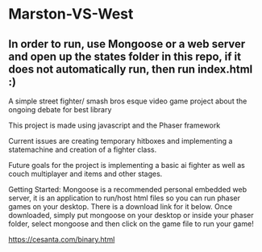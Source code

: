 # Marston-VS-West
## In order to run, use Mongoose or a web server and open up the states folder in this repo, if it does not automatically run, then run index.html :)
A simple street fighter/ smash bros esque video game project about the ongoing debate for best library

This project is made using javascript and the Phaser framework

Current issues are creating temporary hitboxes and implementing a statemachine and creation of a fighter class.

Future goals for the project is implementing a basic ai fighter as well as couch multiplayer and items and other stages.


Getting Started:
Mongoose is a recommended personal embedded web server, it is an application to run/host html files so you can run phaser games on your desktop. There is a download link for it below. Once downloaded, simply put mongoose on your desktop or inside your phaser folder, select mongoose and then click on the game file to run your game!

https://cesanta.com/binary.html
